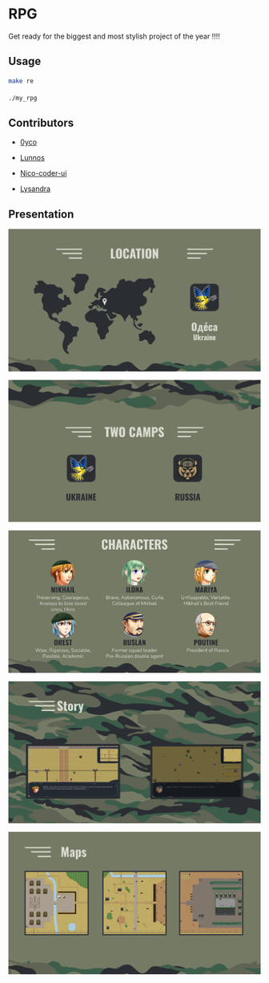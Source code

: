 # RPG

Get ready for the biggest and most stylish project of the year !!!!

##  Usage
```bash
make re

./my_rpg
```

## Contributors

-  [0yco](https://github.com/0yco)

-  [Lunnos](https://github.com/LunnosMp4)

-  [Nico-coder-ui](https://github.com/Nico-coder-ui)

-  [Lysandra](https://github.com/Lysandra26)

## Presentation

![Location](./assets/quick_overview/1_Location.png)

![Camps](./assets/quick_overview/2_Camps.png)

![Characters](./assets/quick_overview/3_Characters.png)

![Story](./assets/quick_overview/4_Story.png)

![Maps](./assets/quick_overview/5_Maps.png)
